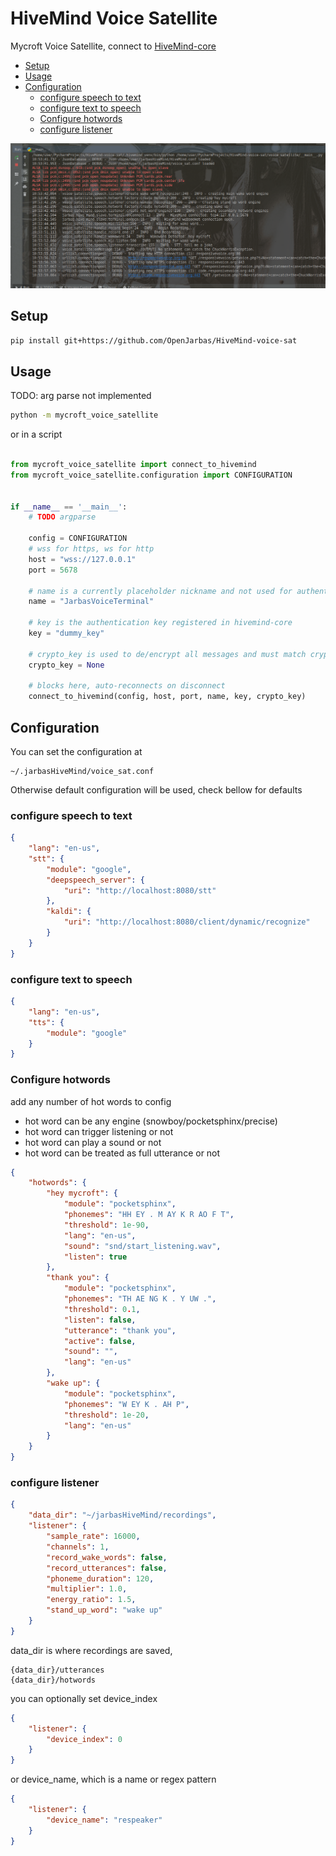 # HiveMind Voice Satellite

Mycroft Voice Satellite, connect to [HiveMind-core](https://github.com/OpenJarbas/HiveMind-core)

* [Setup](#setup)
* [Usage](#usage)
* [Configuration](#configuration)
  - [configure speech to text](#configure-speech-to-text)
  - [configure text to speech](#configure-text-to-speech)
  - [Configure hotwords](#configure-hotwords)
  - [configure listener](#configure-listener)


![](./voice_sat.png)


## Setup

```bash
pip install git+https://github.com/OpenJarbas/HiveMind-voice-sat
```

## Usage

TODO: arg parse not implemented
```bash
python -m mycroft_voice_satellite
```

or in a script

```python

from mycroft_voice_satellite import connect_to_hivemind
from mycroft_voice_satellite.configuration import CONFIGURATION


if __name__ == '__main__':
    # TODO argparse
    
    config = CONFIGURATION
    # wss for https, ws for http
    host = "wss://127.0.0.1"
    port = 5678
    
    # name is a currently placeholder nickname and not used for authentication
    name = "JarbasVoiceTerminal"
    
    # key is the authentication key registered in hivemind-core
    key = "dummy_key"
    
    # crypto_key is used to de/encrypt all messages and must match crypto-key stored in hivemind-core
    crypto_key = None

    # blocks here, auto-reconnects on disconnect
    connect_to_hivemind(config, host, port, name, key, crypto_key)

```

## Configuration

You can set the configuration at
    
    ~/.jarbasHiveMind/voice_sat.conf
    
Otherwise default configuration will be used, check bellow for defaults

### configure speech to text
```json
{
    "lang": "en-us",
    "stt": {
        "module": "google",
        "deepspeech_server": {
            "uri": "http://localhost:8080/stt"
        },
        "kaldi": {
            "uri": "http://localhost:8080/client/dynamic/recognize"
        }
    }
}
```

### configure text to speech
```json
{
    "lang": "en-us",
    "tts": {
        "module": "google"
    }
}
```

### Configure hotwords

add any number of hot words to config
- hot word can be any engine (snowboy/pocketsphinx/precise)
- hot word can trigger listening or not
- hot word can play a sound or not
- hot word can be treated as full utterance or not

```json
{
    "hotwords": {
        "hey mycroft": {
            "module": "pocketsphinx",
            "phonemes": "HH EY . M AY K R AO F T",
            "threshold": 1e-90,
            "lang": "en-us",
            "sound": "snd/start_listening.wav",
            "listen": true
        },
        "thank you": {
            "module": "pocketsphinx",
            "phonemes": "TH AE NG K . Y UW .",
            "threshold": 0.1,
            "listen": false,
            "utterance": "thank you",
            "active": false,
            "sound": "",
            "lang": "en-us"
        },
        "wake up": {
            "module": "pocketsphinx",
            "phonemes": "W EY K . AH P",
            "threshold": 1e-20,
            "lang": "en-us"
        }
    }
}
```

### configure listener

```json
{
    "data_dir": "~/jarbasHiveMind/recordings",
    "listener": {
        "sample_rate": 16000,
        "channels": 1,
        "record_wake_words": false,
        "record_utterances": false,
        "phoneme_duration": 120,
        "multiplier": 1.0,
        "energy_ratio": 1.5,
        "stand_up_word": "wake up"
    }
}
```
data_dir is where recordings are saved, 

    {data_dir}/utterances
    {data_dir}/hotwords

you can optionally set device_index
```json
{
    "listener": {
        "device_index": 0
    }
}
```  
or device_name, which is a name or regex pattern
```json
{
    "listener": {
        "device_name": "respeaker"
    }
}
```  